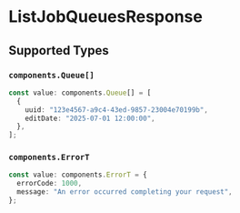 # ListJobQueuesResponse


## Supported Types

### `components.Queue[]`

```typescript
const value: components.Queue[] = [
  {
    uuid: "123e4567-a9c4-43ed-9857-23004e70199b",
    editDate: "2025-07-01 12:00:00",
  },
];
```

### `components.ErrorT`

```typescript
const value: components.ErrorT = {
  errorCode: 1000,
  message: "An error occurred completing your request",
};
```


